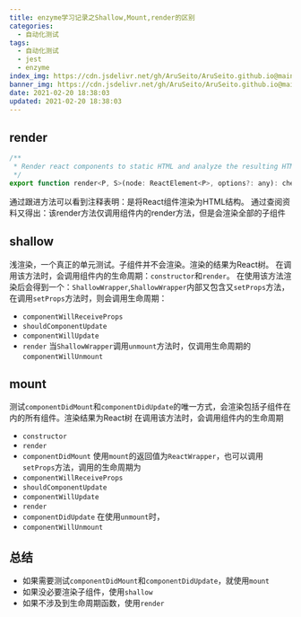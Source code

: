 ```yaml
---
title: enzyme学习记录之Shallow,Mount,render的区别
categories:
  - 自动化测试
tags:
  - 自动化测试
  - jest
  - enzyme
index_img: https://cdn.jsdelivr.net/gh/AruSeito/AruSeito.github.io@main/source/img/banner/bg6.jpg
banner_img: https://cdn.jsdelivr.net/gh/AruSeito/AruSeito.github.io@main/source/img/banner/bg6.jpg
date: 2021-02-20 18:38:03
updated: 2021-02-20 18:38:03
---
```


## render
```JavaScript
/**
 * Render react components to static HTML and analyze the resulting HTML structure.
 */
export function render<P, S>(node: ReactElement<P>, options?: any): cheerio.Cheerio;

```
通过跟进方法可以看到注释表明：是将React组件渲染为HTML结构。
通过查阅资料又得出：该render方法仅调用组件内的render方法，但是会渲染全部的子组件

## shallow
浅渲染，一个真正的单元测试。子组件并不会渲染。渲染的结果为React树。
在调用该方法时，会调用组件内的生命周期：`constructor`和`render`。
在使用该方法渲染后会得到一个：`ShallowWrapper`,`ShallowWrapper`内部又包含又`setProps`方法，在调用`setProps`方法时，则会调用生命周期： 
- `componentWillReceiveProps`
- `shouldComponentUpdate`
- `componentWillUpdate`
- `render`
当`ShallowWrapper`调用`unmount`方法时，仅调用生命周期的`componentWillUnmount`

## mount
测试`componentDidMount`和`componentDidUpdate`的唯一方式，会渲染包括子组件在内的所有组件。渲染结果为React树
在调用该方法时，会调用组件内的生命周期
- `constructor`
- `render`
- `componentDidMount`
使用`mount`的返回值为`ReactWrapper`，也可以调用`setProps`方法，调用的生命周期为
- `componentWillReceiveProps`
- `shouldComponentUpdate`
- `componentWillUpdate`
- `render`
- `componentDidUpdate`
在使用`unmount`时，
- `componentWillUnmount`

## 总结
- 如果需要测试`componentDidMount`和`componentDidUpdate`，就使用`mount`
- 如果没必要渲染子组件，使用`shallow`
- 如果不涉及到生命周期函数，使用`render`
